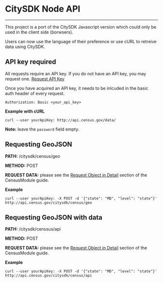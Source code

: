 # CitySDK Node API
------------------

This project is a port of the CitySDK Javascript version which could only be used in the client side (borwsers).

Users can now use the language of their preference or use cURL to retreive data using CitySDK.

## API key required
All requests require an API key. If you do not have an API key, you may request one. [Request API Key](http://api.census.gov/data/key_signup.html)

Once you have acquired an API key, it needs to be inlcuded in the basic auth header of every request.

```
Authorization: Basic <your_api_key>
```

**Example with cURL** 

```
curl --user yourApiKey: http://api.census.gov/data/
```

**Note:** leave the `password` field empty.

## Requesting GeoJSON

**PATH:** /citysdk/census/geo

**METHOD:** POST

**REQUEST DATA:** please see the [Request Object in Detail](http://uscensusbureau.github.io/citysdk/guides/censusModule.html#theRequestObjectInDetail) section of the CensusModule guide.

**Example**

```
curl --user yourApiKey: -X POST -d '{"state": "MD", "level": "state"}' http://api.census.gov/citysdk/census/geo
```

## Requesting GeoJSON with data

**PATH:** /citysdk/censsus/api

**METHOD:** POST

**REQUEST DATA:** please see the [Request Object in Detail](http://uscensusbureau.github.io/citysdk/guides/censusModule.html#theRequestObjectInDetail) section of the CensusModule guide.

**Example**

```
curl --user yourApiKey: -X POST -d '{"state": "MD", "level": "state"}' http://api.census.gov/citysdk/census/api
```